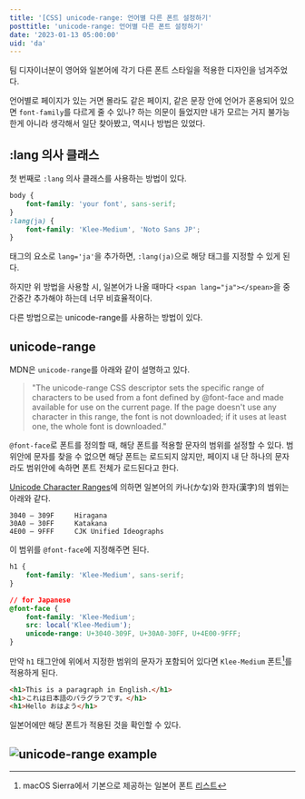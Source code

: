 ```yaml
---
title: '[CSS] unicode-range: 언어별 다른 폰트 설정하기'
posttitle: 'unicode-range: 언어별 다른 폰트 설정하기'
date: '2023-01-13 05:00:00'
uid: 'da'
---
```


팀 디자이너분이 영어와 일본어에 각기 다른 폰트 스타일을 적용한 디자인을 넘겨주었다.

언어별로 페이지가 있는 거면 몰라도 같은 페이지, 같은 문장 안에 언어가 혼용되어 있으면 `font-family`를 다르게 줄 수 있나? 하는 의문이 들었지만 내가 모르는 거지 불가능 한게 아니라 생각해서 일단 찾아봤고, 역시나 방법은 있었다.

## :lang 의사 클래스

첫 번째로 `:lang` 의사 클래스를 사용하는 방법이 있다.

```css
body {
    font-family: 'your font', sans-serif;
}
:lang(ja) {
    font-family: 'Klee-Medium', 'Noto Sans JP';
}
```

태그의 요소로 `lang='ja'`을 추가하면, `:lang(ja)`으로 해당 태그를 지정할 수 있게 된다.

하지만 위 방법을 사용할 시, 일본어가 나올 때마다 `<span lang="ja"></spean>`을 중간중간 추가해야 하는데 너무 비효율적이다.

다른 방법으로는 unicode-range를 사용하는 방법이 있다.

## unicode-range

MDN은 `unicode-range`를 아래와 같이 설명하고 있다.

> "The unicode-range CSS descriptor sets the specific range of characters to be used from a font defined by @font-face and made available for use on the current page. If the page doesn't use any character in this range, the font is not downloaded; if it uses at least one, the whole font is downloaded."

`@font-face`로 폰트를 정의할 때, 해당 폰트를 적용할 문자의 범위를 설정할 수 있다. 범위안에 문자를 찾을 수 없으면 해당 폰트는 로드되지 않지만, 페이지 내 단 하나의 문자라도 범위안에 속하면 폰트 전체가 로드된다고 한다.

[Unicode Character Ranges](https://jrgraphix.net/r/Unicode/)에 의하면 일본어의 카나(かな)와 한자(漢字)의 범위는 아래와 같다.

```text
3040 — 309F  	Hiragana
30A0 — 30FF  	Katakana
4E00 — 9FFF  	CJK Unified Ideographs
```

이 범위를 `@font-face`에 지정해주면 된다.

```css
h1 {
    font-family: 'Klee-Medium', sans-serif;
}

// for Japanese
@font-face {
    font-family: 'Klee-Medium';
    src: local('Klee-Medium');
    unicode-range: U+3040-309F, U+30A0-30FF, U+4E00-9FFF;
}
```

만약 `h1` 태그안에 위에서 지정한 범위의 문자가 포함되어 있다면 `Klee-Medium` 폰트[^a]를 적용하게 된다.

```html
<h1>This is a paragraph in English.</h1>
<h1>これは日本語のパラグラフです。</h1>
<h1>Hello おはよう</h1>
```

일본어에만 해당 폰트가 적용된 것을 확인할 수 있다.

## ![unicode-range example](/images/unicode-range.webp)

[^a]: macOS Sierra에서 기본으로 제공하는 일본어 폰트 [리스트](https://wakufactory.jp/densho/font/osx_sierra.html)
